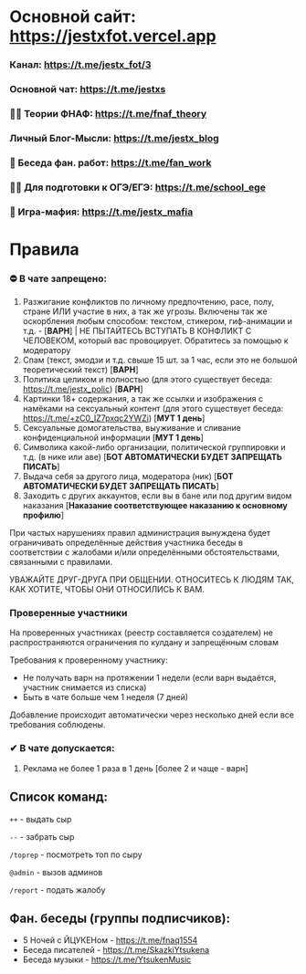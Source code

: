# Основной сайт: https://jestxfot.vercel.app

### Канал: https://t.me/jestx_fot/3

### Основной чат: https://t.me/jestxs

### 🕵️‍♂️ Теории ФНАФ: https://t.me/fnaf_theory

### Личный Блог-Мысли: https://t.me/jestx_blog

### 🎨 Беседа фан. работ: https://t.me/fan_work

### 👨‍🎓 Для подготовки к ОГЭ/ЕГЭ: https://t.me/school_ege

### 🚬 Игра-мафия: https://t.me/jestx_mafia

# Правила
### ⛔️ В чате запрещено:

1) Разжигание конфликтов по личному предпочтению, расе, полу, стране ИЛИ участие в них, а так же угрозы. Включены так же оскорбления любым способом: текстом, стикером, гиф-анимации и т.д. - [**ВАРН**] | НЕ ПЫТАЙТЕСЬ ВСТУПАТЬ В КОНФЛИКТ С ЧЕЛОВЕКОМ, который вас провоцирует. Обратитесь за помощью к модератору
2) Спам (текст, эмодзи и т.д. свыше 15 шт. за 1 час, если это не большой теоретический текст) [**ВАРН**]
3) Политика целиком и полностью (для этого существует беседа: https://t.me/jestx_polic) [**ВАРН**]
4) Картинки 18+ содержания, а так же ссылки и изображения с намёками на сексуальный контент (для этого существует беседа: https://t.me/+zC0_IZ7pxqc2YWZi) [**МУТ 1 день**]
5) Сексуальные домогательства, выуживание и сливание конфиденциальной информации [**МУТ 1 день**]
6) Символика какой-либо организации, политической группировки и т.д. (в нике или аве) [**БОТ АВТОМАТИЧЕСКИ БУДЕТ ЗАПРЕЩАТЬ ПИСАТЬ**]
7) Выдача себя за другого лица, модератора (ник) [**БОТ АВТОМАТИЧЕСКИ БУДЕТ ЗАПРЕЩАТЬ ПИСАТЬ**]
8) Заходить с других аккаунтов, если вы в бане или под другим видом наказания [**Наказание соответствующее наказанию к основному профилю**]

При частых нарушениях правил администрация вынуждена будет ограничивать определённые действия участника беседы в соответствии с жалобами и/или определёнными обстоятельствами, связанными с правилами. 

УВАЖАЙТЕ ДРУГ-ДРУГА ПРИ ОБЩЕНИИ. ОТНОСИТЕСЬ К ЛЮДЯМ ТАК, КАК ХОТИТЕ, ЧТОБЫ ОНИ ОТНОСИЛИСЬ К ВАМ. 

### Проверенные участники
На проверенных участниках (реестр составляется создателем) не распространяются ограничения по кулдану и запрещённым словам 

Требования к проверенному участнику:
- Не получать варн на протяжении 1 недели (если варн выдаётся, участник снимается из списка)
- Быть в чате больше чем 1 неделя (7 дней)

Добавление происходит автоматически через несколько дней если все требования соблюдены.

### ✔ В чате допускается:
1) Реклама не более 1 раза в 1 день [более 2 и чаще - варн]

## Список команд:
`++` - выдать сыр

`--` - забрать сыр

`/toprep` - посмотреть топ по сыру

`@admin` - вызов админов

`/report` - подать жалобу

## Фан. беседы (группы подписчиков):
- 5 Ночей с ЙЦУКЕНом - https://t.me/fnaq1554
- Беседа писателей - https://t.me/SkazkiYtsukena
- Беседа музыки - https://t.me/YtsukenMusic
